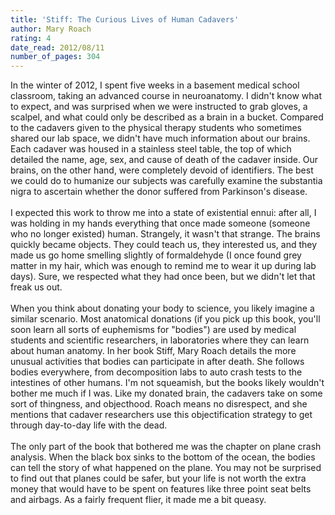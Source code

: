 ```yaml
---
title: 'Stiff: The Curious Lives of Human Cadavers'
author: Mary Roach
rating: 4
date_read: 2012/08/11
number_of_pages: 304
---
```


In the winter of 2012, I spent five weeks in a basement medical school classroom, taking an advanced course in neuroanatomy. I didn't know what to expect, and was surprised when we were instructed to grab gloves, a scalpel, and what could only be described as a brain in a bucket. Compared to the cadavers given to the physical therapy students who sometimes shared our lab space, we didn't have much information about our brains. Each cadaver was housed in a stainless steel table, the top of which detailed the name, age, sex, and cause of death of the cadaver inside. Our brains, on the other hand, were completely devoid of identifiers. The best we could do to humanize our subjects was carefully examine the substantia nigra to ascertain whether the donor suffered from Parkinson's disease. <br/><br/>I expected this work to throw me into a state of existential ennui: after all, I was holding in my hands everything that once made someone (someone who no longer existed) human. Strangely, it wasn't that strange. The brains quickly became objects. They could teach us, they interested us, and they made us go home smelling slightly of formaldehyde (I once found grey matter in my hair, which was enough to remind me to wear it up during lab days). Sure, we respected what they had once been, but we didn't let that freak us out.<br/><br/>When you think about donating your body to science, you likely imagine a similar scenario. Most anatomical donations (if you pick up this book, you'll soon learn all sorts of euphemisms for "bodies") are used by medical students and scientific researchers, in laboratories where they can learn about human anatomy. In her book Stiff, Mary Roach details the more unusual activities that bodies can participate in after death. She follows bodies everywhere, from decomposition labs to auto crash tests to the intestines of other humans. I'm not squeamish, but the books likely wouldn't bother me much if I was. Like my donated brain, the cadavers take on some sort of thingness, and objecthood. Roach means no disrespect, and she mentions that cadaver researchers use this objectification strategy to get through day-to-day life with the dead.<br/><br/>The only part of the book that bothered me was the chapter on plane crash analysis. When the black box sinks to the bottom of the ocean, the bodies can tell the story of what happened on the plane. You may not be surprised to find out that planes could be safer, but your life is not worth the extra money that would have to be spent on features like three point seat belts and airbags. As a fairly frequent flier, it made me a bit queasy.